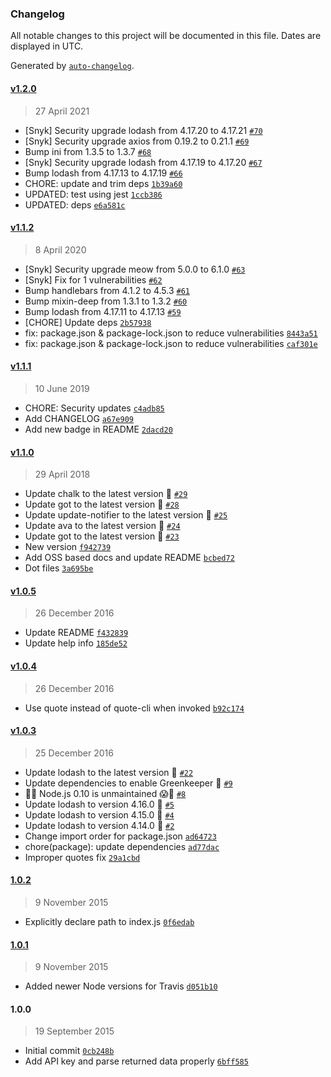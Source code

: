 ### Changelog

All notable changes to this project will be documented in this file. Dates are displayed in UTC.

Generated by [`auto-changelog`](https://github.com/CookPete/auto-changelog).

#### [v1.2.0](https://github.com/riyadhalnur/quote-cli/compare/v1.1.2...v1.2.0)

> 27 April 2021

- [Snyk] Security upgrade lodash from 4.17.20 to 4.17.21 [`#70`](https://github.com/riyadhalnur/quote-cli/pull/70)
- [Snyk] Security upgrade axios from 0.19.2 to 0.21.1 [`#69`](https://github.com/riyadhalnur/quote-cli/pull/69)
- Bump ini from 1.3.5 to 1.3.7 [`#68`](https://github.com/riyadhalnur/quote-cli/pull/68)
- [Snyk] Security upgrade lodash from 4.17.19 to 4.17.20 [`#67`](https://github.com/riyadhalnur/quote-cli/pull/67)
- Bump lodash from 4.17.13 to 4.17.19 [`#66`](https://github.com/riyadhalnur/quote-cli/pull/66)
- CHORE: update and trim deps [`1b39a60`](https://github.com/riyadhalnur/quote-cli/commit/1b39a603b2ae8dbc54c28e7224a99362b100f8d4)
- UPDATED: test using jest [`1ccb386`](https://github.com/riyadhalnur/quote-cli/commit/1ccb386436190d638130090783c1e8d51f751753)
- UPDATED: deps [`e6a581c`](https://github.com/riyadhalnur/quote-cli/commit/e6a581c3d9360869762d26651da7b0e60f7af0e1)

#### [v1.1.2](https://github.com/riyadhalnur/quote-cli/compare/v1.1.1...v1.1.2)

> 8 April 2020

- [Snyk] Security upgrade meow from 5.0.0 to 6.1.0 [`#63`](https://github.com/riyadhalnur/quote-cli/pull/63)
- [Snyk] Fix for 1 vulnerabilities [`#62`](https://github.com/riyadhalnur/quote-cli/pull/62)
- Bump handlebars from 4.1.2 to 4.5.3 [`#61`](https://github.com/riyadhalnur/quote-cli/pull/61)
- Bump mixin-deep from 1.3.1 to 1.3.2 [`#60`](https://github.com/riyadhalnur/quote-cli/pull/60)
- Bump lodash from 4.17.11 to 4.17.13 [`#59`](https://github.com/riyadhalnur/quote-cli/pull/59)
- [CHORE] Update deps [`2b57938`](https://github.com/riyadhalnur/quote-cli/commit/2b5793853536a0fef61aaa34d276f8187ba8bdd1)
- fix: package.json & package-lock.json to reduce vulnerabilities [`8443a51`](https://github.com/riyadhalnur/quote-cli/commit/8443a513fc7e0de6ca9d432cf47ad16e3702367b)
- fix: package.json & package-lock.json to reduce vulnerabilities [`caf301e`](https://github.com/riyadhalnur/quote-cli/commit/caf301e45891e61f6adad07a1ef040b087456cf5)

#### [v1.1.1](https://github.com/riyadhalnur/quote-cli/compare/v1.1.0...v1.1.1)

> 10 June 2019

- CHORE: Security updates [`c4adb85`](https://github.com/riyadhalnur/quote-cli/commit/c4adb85c4d07512cad481b458f7e75a54f4e39cc)
- Add CHANGELOG [`a67e909`](https://github.com/riyadhalnur/quote-cli/commit/a67e90988ca0d8a4d379c5cb5434cb3a7bbf5cd1)
- Add new badge in README [`2dacd20`](https://github.com/riyadhalnur/quote-cli/commit/2dacd2086e0a1cccbe4b4aa3af016d7056fbcae6)

#### [v1.1.0](https://github.com/riyadhalnur/quote-cli/compare/v1.0.5...v1.1.0)

> 29 April 2018

- Update chalk to the latest version 🚀 [`#29`](https://github.com/riyadhalnur/quote-cli/pull/29)
- Update got to the latest version 🚀 [`#28`](https://github.com/riyadhalnur/quote-cli/pull/28)
- Update update-notifier to the latest version 🚀 [`#25`](https://github.com/riyadhalnur/quote-cli/pull/25)
- Update ava to the latest version 🚀 [`#24`](https://github.com/riyadhalnur/quote-cli/pull/24)
- Update got to the latest version 🚀 [`#23`](https://github.com/riyadhalnur/quote-cli/pull/23)
- New version [`f942739`](https://github.com/riyadhalnur/quote-cli/commit/f942739ab567e8409280ee0acbeffba4589e78bb)
- Add OSS based docs and update README [`bcbed72`](https://github.com/riyadhalnur/quote-cli/commit/bcbed72dbc1ad91f13e3e2ff28be9f295ccc3b36)
- Dot files [`3a695be`](https://github.com/riyadhalnur/quote-cli/commit/3a695be3bed43f8ea411f7ed5146fa7820869864)

#### [v1.0.5](https://github.com/riyadhalnur/quote-cli/compare/v1.0.4...v1.0.5)

> 26 December 2016

- Update README [`f432839`](https://github.com/riyadhalnur/quote-cli/commit/f432839e4c9bf676c9a91e416e7f74cef85c75e8)
- Update help info [`185de52`](https://github.com/riyadhalnur/quote-cli/commit/185de521587613b029c6ce532fabf0c10aef6b37)

#### [v1.0.4](https://github.com/riyadhalnur/quote-cli/compare/v1.0.3...v1.0.4)

> 26 December 2016

- Use quote instead of quote-cli when invoked [`b92c174`](https://github.com/riyadhalnur/quote-cli/commit/b92c17459b2abdd950defd7b5bfc9a5becfd8906)

#### [v1.0.3](https://github.com/riyadhalnur/quote-cli/compare/1.0.2...v1.0.3)

> 25 December 2016

- Update lodash to the latest version 🚀 [`#22`](https://github.com/riyadhalnur/quote-cli/pull/22)
- Update dependencies to enable Greenkeeper 🌴 [`#9`](https://github.com/riyadhalnur/quote-cli/pull/9)
- 👻😱 Node.js 0.10 is unmaintained 😱👻 [`#8`](https://github.com/riyadhalnur/quote-cli/pull/8)
- Update lodash to version 4.16.0 🚀 [`#5`](https://github.com/riyadhalnur/quote-cli/pull/5)
- Update lodash to version 4.15.0 🚀 [`#4`](https://github.com/riyadhalnur/quote-cli/pull/4)
- Update lodash to version 4.14.0 🚀 [`#2`](https://github.com/riyadhalnur/quote-cli/pull/2)
- Change import order for package.json [`ad64723`](https://github.com/riyadhalnur/quote-cli/commit/ad6472393c023af674fbd547f51c0473ee2cd8e2)
- chore(package): update dependencies [`ad77dac`](https://github.com/riyadhalnur/quote-cli/commit/ad77dac7bfab6eda52dccba7003f7f827a91507b)
- Improper quotes fix [`29a1cbd`](https://github.com/riyadhalnur/quote-cli/commit/29a1cbda55f368c2a834fa2080317198cc23b205)

#### [1.0.2](https://github.com/riyadhalnur/quote-cli/compare/1.0.1...1.0.2)

> 9 November 2015

- Explicitly declare path to index.js [`0f6edab`](https://github.com/riyadhalnur/quote-cli/commit/0f6edab0b7c3aa7c91ac76d098bc4bf72bb68b71)

#### [1.0.1](https://github.com/riyadhalnur/quote-cli/compare/1.0.0...1.0.1)

> 9 November 2015

- Added newer Node versions for Travis [`d051b10`](https://github.com/riyadhalnur/quote-cli/commit/d051b102952a9559ff005379329ce4460948091e)

#### 1.0.0

> 19 September 2015

- Initial commit [`0cb248b`](https://github.com/riyadhalnur/quote-cli/commit/0cb248b24371a0e520a6dbf47ca4d610f67d64db)
- Add API key and parse returned data properly [`6bff585`](https://github.com/riyadhalnur/quote-cli/commit/6bff5853f7f0e44c6bb4c3cd0755203f0dd99df0)
